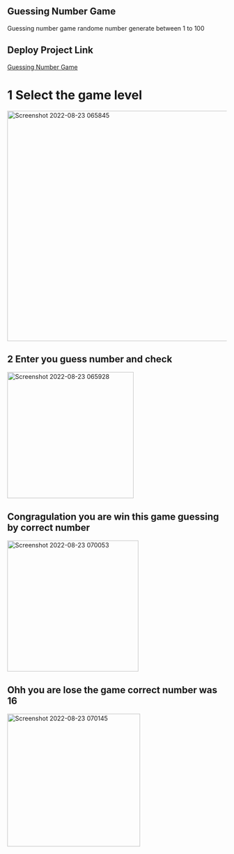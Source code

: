 ## Guessing Number Game 
Guessing number game randome number generate between 1 to 100

## Deploy Project Link
  [Guessing Number Game](https://guesswithjs.netlify.app) 
# 1 Select the game level
<img width="529" alt="Screenshot 2022-08-23 065845" src="https://user-images.githubusercontent.com/55138445/187009217-0aaf2986-a9d9-48e3-9e18-bd0be2ee16a6.png">

## 2 Enter you guess number and check
<img width="290" alt="Screenshot 2022-08-23 065928" src="https://user-images.githubusercontent.com/55138445/187009218-faac81d4-8dd2-4794-a8d1-54b27b19f669.png">

## Congragulation you are win this game guessing by correct number
<img width="301" alt="Screenshot 2022-08-23 070053" src="https://user-images.githubusercontent.com/55138445/187009219-37ffc156-398a-4602-93ca-dd98e8588dbd.png">

## Ohh you are lose the game correct number was 16
<img width="305" alt="Screenshot 2022-08-23 070145" src="https://user-images.githubusercontent.com/55138445/187009220-667a7302-cfb6-4948-9406-58c1a75dba87.png">
